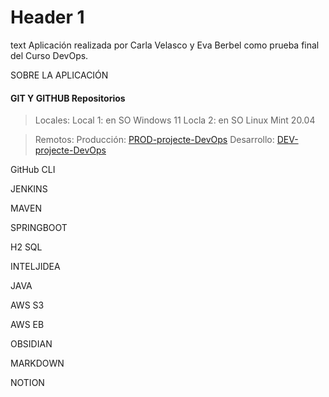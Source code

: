 
# Header 1
text
Aplicación realizada por Carla Velasco y Eva Berbel como prueba final del Curso DevOps.

SOBRE LA APLICACIÓN



#### GIT Y GITHUB Repositorios

>  Locales:
> 	Local 1: en SO Windows 11
> 	Locla 2: en SO Linux Mint 20.04

> Remotos:
>		Producción: [PROD-projecte-DevOps](https://github.com/carla-velasco7e4/PROD-projecte-DevOps)
>		Desarrollo: [DEV-projecte-DevOps](https://github.com/Berbelev/DEV-projecte-DevOps)


GitHub CLI
	
	

JENKINS




MAVEN

SPRINGBOOT

H2 SQL

INTELJIDEA

JAVA

AWS S3

AWS EB

OBSIDIAN

MARKDOWN

NOTION